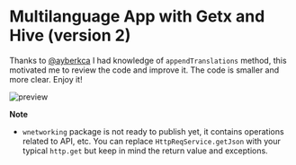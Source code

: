# Multilanguage App with Getx and Hive (version 2)

Thanks to [@ayberkca](https://github.com/ayberkcal) I had knowledge of `appendTranslations` method, this motivated me to review the code and improve it. The code is smaller and more clear. Enjoy it!

![preview](preview.gif)

**Note**

- `wnetworking` package is not ready to publish yet, it contains operations related to API, etc. You can replace `HttpReqService.getJson` with your typical `http.get` but keep in mind the return value and exceptions.
